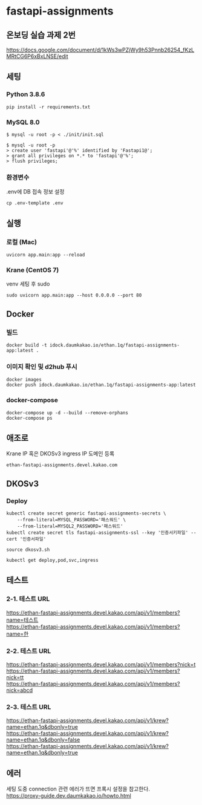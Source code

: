 # fastapi-assignments
## 온보딩 실습 과제 2번
https://docs.google.com/document/d/1kWs3wPZjWy9h53Pnnb26254_fKzLMRtCG6P6xBxLNSE/edit

## 세팅
### Python 3.8.6
```
pip install -r requirements.txt
```
### MySQL 8.0
```
$ mysql -u root -p < ./init/init.sql

$ mysql -u root -p
> create user 'fastapi'@'%' identified by 'Fastapi1@';
> grant all privileges on *.* to 'fastapi'@'%';
> flush privileges;
```
### 환경변수
.env에 DB 접속 정보 설정
```
cp .env-template .env
```

## 실행
### 로컬 (Mac)
```
uvicorn app.main:app --reload
```
### Krane (CentOS 7)
venv 세팅 후 sudo
```
sudo uvicorn app.main:app --host 0.0.0.0 --port 80
```

## Docker
### 빌드
```
docker build -t idock.daumkakao.io/ethan.1q/fastapi-assignments-app:latest .
```
### 이미지 확인 및 d2hub 푸시
```
docker images
docker push idock.daumkakao.io/ethan.1q/fastapi-assignments-app:latest
```
### docker-compose
```
docker-compose up -d --build --remove-orphans
docker-compose ps
```

## 애조로
Krane IP 혹은 DKOSv3 ingress IP 도메인 등록
```
ethan-fastapi-assignments.devel.kakao.com
```

## DKOSv3
### Deploy
```
kubectl create secret generic fastapi-assignments-secrets \
    --from-literal=MYSQL_PASSWORD='패스워드' \
    --from-literal=MYSQL2_PASSWORD='패스워드'
kubectl create secret tls fastapi-assignments-ssl --key '인증서키파일' --cert '인증서파일'

source dkosv3.sh

kubectl get deploy,pod,svc,ingress
```

## 테스트
### 2-1. 테스트 URL
https://ethan-fastapi-assignments.devel.kakao.com/api/v1/members?name=테스트  
https://ethan-fastapi-assignments.devel.kakao.com/api/v1/members?name=한  

### 2-2. 테스트 URL
https://ethan-fastapi-assignments.devel.kakao.com/api/v1/members?nick=t  
https://ethan-fastapi-assignments.devel.kakao.com/api/v1/members?nick=tt  
https://ethan-fastapi-assignments.devel.kakao.com/api/v1/members?nick=abcd  

### 2-3. 테스트 URL
https://ethan-fastapi-assignments.devel.kakao.com/api/v1/krew?name=ethan.1q&dbonly=true  
https://ethan-fastapi-assignments.devel.kakao.com/api/v1/krew?name=ethan.1q&dbonly=false  
https://ethan-fastapi-assignments.devel.kakao.com/api/v1/krew?name=ethan.1q&dbonly=true  

## 에러
세팅 도중 connection 관련 에러가 뜨면 프록시 설정을 참고한다.  
https://proxy-guide.dev.daumkakao.io/howto.html
